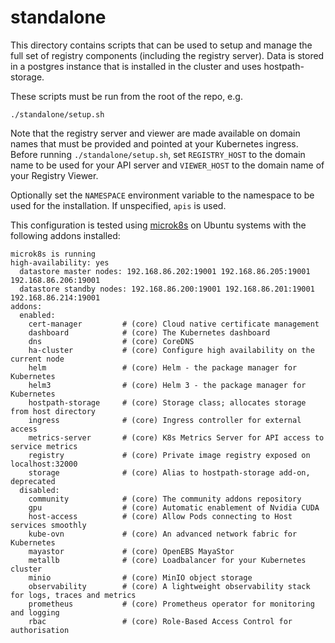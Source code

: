 # standalone

This directory contains scripts that can be used to setup and manage the full
set of registry components (including the registry server). Data is stored in a
postgres instance that is installed in the cluster and uses hostpath-storage.

These scripts must be run from the root of the repo, e.g.

```
./standalone/setup.sh
```

Note that the registry server and viewer are made available on domain names
that must be provided and pointed at your Kubernetes ingress. Before running
`./standalone/setup.sh`, set `REGISTRY_HOST` to the domain name to be used for
your API server and `VIEWER_HOST` to the domain name of your Registry Viewer.

Optionally set the `NAMESPACE` environment variable to the namespace to be used
for the installation. If unspecified, `apis` is used.

This configuration is tested using [microk8s](https://microk8s.io/) on Ubuntu
systems with the following addons installed:

```
microk8s is running
high-availability: yes
  datastore master nodes: 192.168.86.202:19001 192.168.86.205:19001 192.168.86.206:19001
  datastore standby nodes: 192.168.86.200:19001 192.168.86.201:19001 192.168.86.214:19001
addons:
  enabled:
    cert-manager         # (core) Cloud native certificate management
    dashboard            # (core) The Kubernetes dashboard
    dns                  # (core) CoreDNS
    ha-cluster           # (core) Configure high availability on the current node
    helm                 # (core) Helm - the package manager for Kubernetes
    helm3                # (core) Helm 3 - the package manager for Kubernetes
    hostpath-storage     # (core) Storage class; allocates storage from host directory
    ingress              # (core) Ingress controller for external access
    metrics-server       # (core) K8s Metrics Server for API access to service metrics
    registry             # (core) Private image registry exposed on localhost:32000
    storage              # (core) Alias to hostpath-storage add-on, deprecated
  disabled:
    community            # (core) The community addons repository
    gpu                  # (core) Automatic enablement of Nvidia CUDA
    host-access          # (core) Allow Pods connecting to Host services smoothly
    kube-ovn             # (core) An advanced network fabric for Kubernetes
    mayastor             # (core) OpenEBS MayaStor
    metallb              # (core) Loadbalancer for your Kubernetes cluster
    minio                # (core) MinIO object storage
    observability        # (core) A lightweight observability stack for logs, traces and metrics
    prometheus           # (core) Prometheus operator for monitoring and logging
    rbac                 # (core) Role-Based Access Control for authorisation
```
